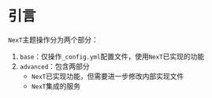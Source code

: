 
# 引言

`NexT`主题操作分为两个部分：

1. `base`：仅操作`_config.yml`配置文件，使用`NexT`已实现的功能
2. `advanced`：包含两部分
    - `NexT`已实现功能，但需要进一步修改内部实现文件
    - `NexT`集成的服务